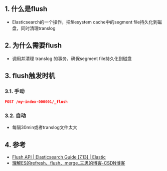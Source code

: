 ## 1. 什么是flush

- Elasticsearch的一个操作，把filesystem cache中的segment file持久化到磁盘，同时清理translog
## 2. 为什么需要flush
- 调用并清理 translog 的事务，确保segment file持久化到磁盘
## 3. flush触发时机
### 3.1. 手动
```json
POST /my-index-000001/_flush
```
### 3.2. 自动
- 每隔30min或者translog文件太大

## 4. 参考
- [Flush API \| Elasticsearch Guide \[7\.13\] \| Elastic](https://www.elastic.co/guide/en/elasticsearch/reference/current/indices-flush.html)
- [理解ES的refresh、flush、merge\_三思的博客\-CSDN博客](https://blog.csdn.net/weixin_37692493/article/details/108182161)